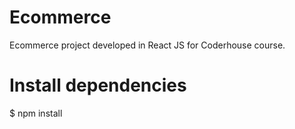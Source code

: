 # Ecommerce 
Ecommerce project developed in React JS for Coderhouse course.


# Install dependencies
$ npm install
